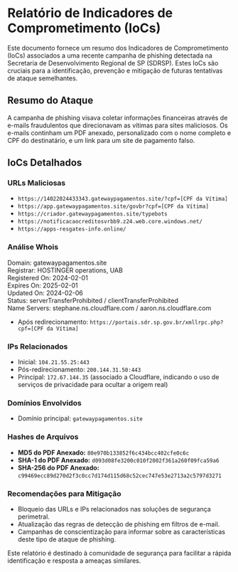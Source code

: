 # Relatório de Indicadores de Comprometimento (IoCs)

Este documento fornece um resumo dos Indicadores de Comprometimento (IoCs) associados a uma recente campanha de phishing detectada na Secretaria de Desenvolvimento Regional de SP (SDRSP). Estes IoCs são cruciais para a identificação, prevenção e mitigação de futuras tentativas de ataque semelhantes.

## Resumo do Ataque

A campanha de phishing visava coletar informações financeiras através de e-mails fraudulentos que direcionavam as vítimas para sites maliciosos. Os e-mails continham um PDF anexado, personalizado com o nome completo e CPF do destinatário, e um link para um site de pagamento falso.

## IoCs Detalhados

### URLs Maliciosas

- `https://14022024433343.gatewaypagamentos.site/?cpf=[CPF da Vítima]`
- `https://app.gatewaypagamentos.site/govbr?cpf=[CPF da Vítima]` 
- `https://criador.gatewaypagamentos.site/typebots`
- `https://notificacaocreditosvrbb9.z24.web.core.windows.net/`
- `https://apps-resgates-info.online/`

### Análise Whois<br>
Domain: gatewaypagamentos.site<br>
Registrar: HOSTINGER operations, UAB<br>
Registered On: 2024-02-01<br>
Expires On: 2025-02-01<br>
Updated On: 2024-02-06<br>
Status: serverTransferProhibited / clientTransferProhibited<br>
Name Servers: stephane.ns.cloudflare.com / aaron.ns.cloudflare.com<br>

- Após redirecionamento: `https://portais.sdr.sp.gov.br/xmllrpc.php?cpf=[CPF da Vítima]`

### IPs Relacionados

- Inicial: `104.21.55.25:443`
- Pós-redirecionamento: `200.144.31.50:443`
- Principal: `172.67.144.35` (associado a Cloudflare, indicando o uso de serviços de privacidade para ocultar a origem real)

### Domínios Envolvidos

- Domínio principal: `gatewaypagamentos.site`

### Hashes de Arquivos

- **MD5 do PDF Anexado:** `80e970b133852f6c434bcc402cfe0c6c`
- **SHA-1 do PDF Anexado:** `d093d08fe3200c010f2002f361a260f09fca59a6`
- **SHA-256 do PDF Anexado:** `c99469ecc89d270d2f3c0cc7d174d115d68c52cec747e53e2713a2c5797d3271`

### Recomendações para Mitigação

- Bloqueio das URLs e IPs relacionados nas soluções de segurança perimetral.
- Atualização das regras de detecção de phishing em filtros de e-mail.
- Campanhas de conscientização para informar sobre as características deste tipo de ataque de phishing.

Este relatório é destinado à comunidade de segurança para facilitar a rápida identificação e resposta a ameaças similares.
